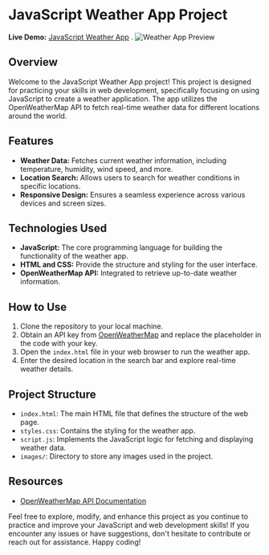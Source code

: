 # JavaScript Weather App Project

**Live Demo:** [JavaScript Weather App](https://codepen.io/jahidhasan018/full/RwdNXrL)
.
![Weather App Preview](https://jahiddev.com/images/weather-app/weather-app.png)

## Overview

Welcome to the JavaScript Weather App project! This project is designed for practicing your skills in web development, specifically focusing on using JavaScript to create a weather application. The app utilizes the OpenWeatherMap API to fetch real-time weather data for different locations around the world.

## Features

- **Weather Data:** Fetches current weather information, including temperature, humidity, wind speed, and more.
- **Location Search:** Allows users to search for weather conditions in specific locations.
- **Responsive Design:** Ensures a seamless experience across various devices and screen sizes.

## Technologies Used

- **JavaScript:** The core programming language for building the functionality of the weather app.
- **HTML and CSS:** Provide the structure and styling for the user interface.
- **OpenWeatherMap API:** Integrated to retrieve up-to-date weather information.

## How to Use

1. Clone the repository to your local machine.
2. Obtain an API key from [OpenWeatherMap](https://openweathermap.org/) and replace the placeholder in the code with your key.
3. Open the `index.html` file in your web browser to run the weather app.
4. Enter the desired location in the search bar and explore real-time weather details.

## Project Structure

- `index.html`: The main HTML file that defines the structure of the web page.
- `styles.css`: Contains the styling for the weather app.
- `script.js`: Implements the JavaScript logic for fetching and displaying weather data.
- `images/`: Directory to store any images used in the project.

## Resources

- [OpenWeatherMap API Documentation](https://openweathermap.org/api)

Feel free to explore, modify, and enhance this project as you continue to practice and improve your JavaScript and web development skills! If you encounter any issues or have suggestions, don't hesitate to contribute or reach out for assistance. Happy coding!

